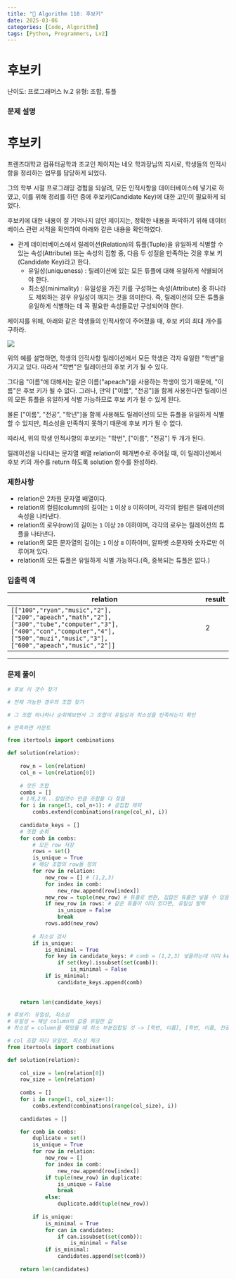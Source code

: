 ```yaml
---
title: "🧠 Algorithm 118: 후보키"
date: 2025-03-06
categories: [Code, Algorithm]
tags: [Python, Programmers, Lv2]
---
```


# 후보키

난이도: 프로그래머스 lv.2
유형: 조합, 튜플

### **문제 설명**

# **후보키**

프렌즈대학교 컴퓨터공학과 조교인 제이지는 네오 학과장님의 지시로, 학생들의 인적사항을 정리하는 업무를 담당하게 되었다.

그의 학부 시절 프로그래밍 경험을 되살려, 모든 인적사항을 데이터베이스에 넣기로 하였고, 이를 위해 정리를 하던 중에 후보키(Candidate Key)에 대한 고민이 필요하게 되었다.

후보키에 대한 내용이 잘 기억나지 않던 제이지는, 정확한 내용을 파악하기 위해 데이터베이스 관련 서적을 확인하여 아래와 같은 내용을 확인하였다.

- 관계 데이터베이스에서 릴레이션(Relation)의 튜플(Tuple)을 유일하게 식별할 수 있는 속성(Attribute) 또는 속성의 집합 중, 다음 두 성질을 만족하는 것을 후보 키(Candidate Key)라고 한다.
    - 유일성(uniqueness) : 릴레이션에 있는 모든 튜플에 대해 유일하게 식별되어야 한다.
    - 최소성(minimality) : 유일성을 가진 키를 구성하는 속성(Attribute) 중 하나라도 제외하는 경우 유일성이 깨지는 것을 의미한다. 즉, 릴레이션의 모든 튜플을 유일하게 식별하는 데 꼭 필요한 속성들로만 구성되어야 한다.

제이지를 위해, 아래와 같은 학생들의 인적사항이 주어졌을 때, 후보 키의 최대 개수를 구하라.

![](https://grepp-programmers.s3.amazonaws.com/files/production/f1a3a40ede/005eb91e-58e5-4109-9567-deb5e94462e3.jpg)

위의 예를 설명하면, 학생의 인적사항 릴레이션에서 모든 학생은 각자 유일한 "학번"을 가지고 있다. 따라서 "학번"은 릴레이션의 후보 키가 될 수 있다.

그다음 "이름"에 대해서는 같은 이름("apeach")을 사용하는 학생이 있기 때문에, "이름"은 후보 키가 될 수 없다. 그러나, 만약 ["이름", "전공"]을 함께 사용한다면 릴레이션의 모든 튜플을 유일하게 식별 가능하므로 후보 키가 될 수 있게 된다.

물론 ["이름", "전공", "학년"]을 함께 사용해도 릴레이션의 모든 튜플을 유일하게 식별할 수 있지만, 최소성을 만족하지 못하기 때문에 후보 키가 될 수 없다.

따라서, 위의 학생 인적사항의 후보키는 "학번", ["이름", "전공"] 두 개가 된다.

릴레이션을 나타내는 문자열 배열 relation이 매개변수로 주어질 때, 이 릴레이션에서 후보 키의 개수를 return 하도록 solution 함수를 완성하라.

### 제한사항

- relation은 2차원 문자열 배열이다.
- relation의 컬럼(column)의 길이는 `1` 이상 `8` 이하이며, 각각의 컬럼은 릴레이션의 속성을 나타낸다.
- relation의 로우(row)의 길이는 `1` 이상 `20` 이하이며, 각각의 로우는 릴레이션의 튜플을 나타낸다.
- relation의 모든 문자열의 길이는 `1` 이상 `8` 이하이며, 알파벳 소문자와 숫자로만 이루어져 있다.
- relation의 모든 튜플은 유일하게 식별 가능하다.(즉, 중복되는 튜플은 없다.)

### 입출력 예

| relation | result |
| --- | --- |
| `[["100","ryan","music","2"],["200","apeach","math","2"],["300","tube","computer","3"],["400","con","computer","4"],["500","muzi","music","3"],["600","apeach","music","2"]]` | 2 |

---

### 문제 풀이

```python
# 후보 키 갯수 찾기

# 전체 가능한 경우의 조합 찾기

# 그 조합 하나하나 순회해보면서 그 조합이 유일성과 최소성을 만족하는지 확인

# 만족하면 카운트

from itertools import combinations

def solution(relation):
    
    row_n = len(relation)
    col_n = len(relation[0])
    
    # 모든 조합
    combs = []
    # 1개,2개...칼럼갯수 만큼 조합을 다 찾음
    for i in range(1, col_n+1): # 공집합 제외
        combs.extend(combinations(range(col_n), i))
    
    candidate_keys = []
    # 조합 순회
    for comb in combs:
        # 모든 row 저장
        rows = set()
        is_unique = True
        # 해당 조합의 row들 정의
        for row in relation:
            new_row = [] # (1,2,3)
            for index in comb:
                new_row.append(row[index])
            new_row = tuple(new_row) # 튜플로 변환, 집합은 튜플만 넣을 수 있음
            if new_row in rows: # 같은 튜플이 이미 있다면, 유일성 탈락
                is_unique = False
                break
            rows.add(new_row)
            
        # 최소성 검사
        if is_unique:
            is_minimal = True
            for key in candidate_keys: # comb = (1,2,3) 넣을려는데 이미 key=(1,2)가 있다면을 테스트
                if set(key).issubset(set(comb)):
                    is_minimal = False
            if is_minimal:
                candidate_keys.append(comb)
                    
            
    return len(candidate_keys)
```

```python
# 후보키: 유일성, 최소성
# 유일성 = 해당 column의 값중 유일한 값
# 최소성 = column을 묶었을 때 최소 부분집합일 것 -> [학번, 이름], [학번, 이름, 전공]이 있다면 [학번, 이름]이 최소성

# col 조합 마다 유일성, 최소성 체크
from itertools import combinations

def solution(relation):
    
    col_size = len(relation[0])
    row_size = len(relation)
    
    combs = []
    for i in range(1, col_size+1):
        combs.extend(combinations(range(col_size), i))
    
    candidates = []

    for comb in combs:
        duplicate = set()
        is_unique = True
        for row in relation:
            new_row = []
            for index in comb:
                new_row.append(row[index])
            if tuple(new_row) in duplicate:
                is_unique = False
                break
            else:
                duplicate.add(tuple(new_row))
        
        if is_unique:
            is_minimal = True
            for can in candidates:
                if can.issubset(set(comb)):
                    is_minimal = False
            if is_minimal:
                candidates.append(set(comb))
    
    return len(candidates)
            
    
    
```